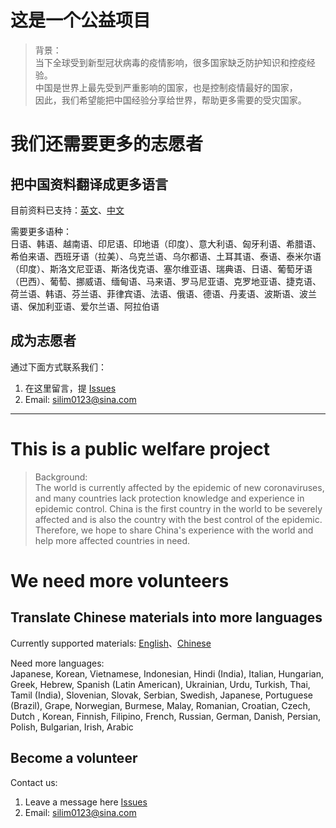 # 这是一个公益项目

> 背景：  
> 当下全球受到新型冠状病毒的疫情影响，很多国家缺乏防护知识和控疫经验。  
> 中国是世界上最先受到严重影响的国家，也是控制疫情最好的国家，  
> 因此，我们希望能把中国经验分享给世界，帮助更多需要的受灾国家。



# 我们还需要更多的志愿者

## 把中国资料翻译成更多语言

  目前资料已支持：[英文](https://www.combatogether.com/)、[中文](https://www.combatogether.com/cn/index_1.html)  

  需要更多语种：  
  日语、韩语、越南语、印尼语、印地语（印度）、意大利语、匈牙利语、希腊语、希伯来语、西班牙语（拉美）、乌克兰语、乌尔都语、土耳其语、泰语、泰米尔语（印度）、斯洛文尼亚语、斯洛伐克语、塞尔维亚语、瑞典语、日语、葡萄牙语（巴西）、葡萄、挪威语、缅甸语、马来语、罗马尼亚语、克罗地亚语、捷克语、荷兰语、韩语、芬兰语、菲律宾语、法语、俄语、德语、丹麦语、波斯语、波兰语、保加利亚语、爱尔兰语、阿拉伯语


## 成为志愿者

通过下面方式联系我们：

1. 在这里留言，提 [Issues](https://github.com/combatogether/combatogether.com/issues/new)
2. Email: silim0123@sina.com


---

# This is a public welfare project

> Background:   
> The world is currently affected by the epidemic of new coronaviruses, and many countries lack protection knowledge and experience in epidemic control.
> China is the first country in the world to be severely affected and is also the country with the best control of the epidemic.
> Therefore, we hope to share China's experience with the world and help more affected countries in need.

# We need more volunteers

## Translate Chinese materials into more languages

Currently supported materials: [English](https://www.combatogether.com/)、[Chinese](https://www.combatogether.com/cn/index_1.html)  

Need more languages:  
Japanese, Korean, Vietnamese, Indonesian, Hindi (India), Italian, Hungarian, Greek, Hebrew, Spanish (Latin American), Ukrainian, Urdu, Turkish, Thai, Tamil (India), Slovenian, Slovak, Serbian, Swedish, Japanese, Portuguese (Brazil), Grape, Norwegian, Burmese, Malay, Romanian, Croatian, Czech, Dutch , Korean, Finnish, Filipino, French, Russian, German, Danish, Persian, Polish, Bulgarian, Irish, Arabic

## Become a volunteer

Contact us:

1. Leave a message here [Issues](https://github.com/combatogether/combatogether.com/issues/new)  
2. Email: silim0123@sina.com

